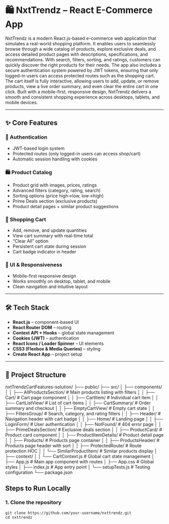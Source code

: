 # 🛍️ NxtTrendz – React E-Commerce App

NxtTrendz is a modern React.js-based e-commerce web application that simulates a real-world shopping platform. It enables users to seamlessly browse through a wide catalog of products, explore exclusive deals, and access detailed product pages with descriptions, specifications, and recommendations. With search, filters, sorting, and ratings, customers can quickly discover the right products for their needs. The app also includes a secure authentication system powered by JWT tokens, ensuring that only logged-in users can access protected routes such as the shopping cart. The cart itself is fully interactive, allowing users to add, update, or remove products, view a live order summary, and even clear the entire cart in one click. Built with a mobile-first, responsive design, NxtTrendz delivers a smooth and consistent shopping experience across desktops, tablets, and mobile devices.

---

## ✨ Core Features

### 🔐 Authentication
- JWT-based login system
- Protected routes (only logged-in users can access shop/cart)
- Automatic session handling with cookies

### 🛍️ Product Catalog
- Product grid with images, prices, ratings
- Advanced filters (category, rating, search)
- Sorting options (price high→low, low→high)
- Prime Deals section (exclusive products)
- Product detail pages + similar product suggestions

### 🛒 Shopping Cart
- Add, remove, and update quantities
- View cart summary with real-time total
- “Clear All” option
- Persistent cart state during session
- Cart badge indicator in header

### 📱 UI & Responsiveness
- Mobile-first responsive design
- Works smoothly on desktop, tablet, and mobile
- Clean navigation and intuitive layout

---

## 🛠️ Tech Stack
- **React.js** – component-based UI
- **React Router DOM** – routing
- **Context API + Hooks** – global state management
- **Cookies (JWT)** – authentication
- **React Icons / Loader Spinner** – UI elements
- **CSS3 (Flexbox & Media Queries)** – styling
- **Create React App** – project setup

---

## 📂 Project Structure

nxtTrendzCartFeatures-solution/
├── public/
├── src/
│   ├── components/
│   │   ├── AllProductsSection/      # Main products listing with filters
│   │   ├── Cart/                    # Cart page component
│   │   ├── CartItem/               # Individual cart item
│   │   ├── CartListView/           # List of cart items
│   │   ├── CartSummary/            # Order summary and checkout
│   │   ├── EmptyCartView/          # Empty cart state
│   │   ├── FiltersGroup/           # Search, category, and rating filters
│   │   ├── Header/                 # Navigation header with cart badge
│   │   ├── Home/                   # Landing page
│   │   ├── LoginForm/              # User authentication
│   │   ├── NotFound/               # 404 error page
│   │   ├── PrimeDealsSection/      # Exclusive deals section
│   │   ├── ProductCard/            # Product card component
│   │   ├── ProductItemDetails/     # Product detail page
│   │   ├── Products/               # Products page container
│   │   ├── ProductsHeader/         # Products page header with sort
│   │   ├── ProtectedRoute/         # Route protection HOC
│   │   └── SimilarProductItem/     # Similar products display
│   ├── context/
│   │   └── CartContext.js          # Global cart state management
│   ├── App.js                      # Main app component with routes
│   ├── App.css                     # Global styles
│   ├── index.js                    # App entry point
│   └── setupTests.js               # Testing configuration
└── package.json

## Steps to Run Locally

### 1. Clone the repository

```
git clone https://github.com/your-username/nxttrendz.git
cd nxttrendz
```


